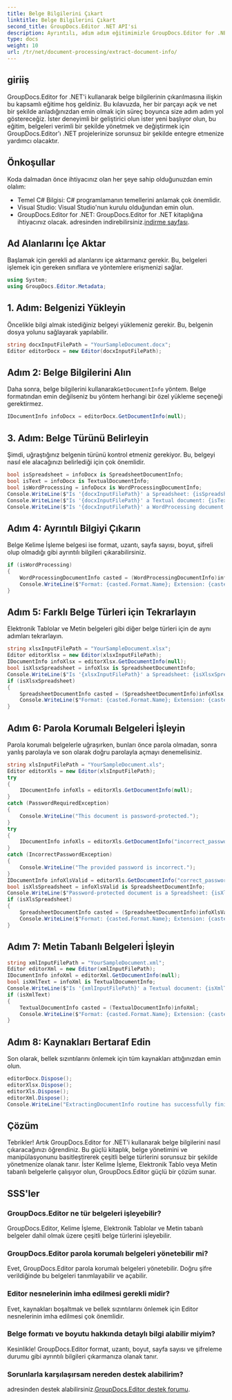 ```yaml
---
title: Belge Bilgilerini Çıkart
linktitle: Belge Bilgilerini Çıkart
second_title: GroupDocs.Editor .NET API'si
description: Ayrıntılı, adım adım eğitimimizle GroupDocs.Editor for .NET'i kullanarak belge bilgilerini nasıl çıkaracağınızı öğrenin. Çeşitli belge türlerini yönetmek için mükemmeldir.
type: docs
weight: 10
url: /tr/net/document-processing/extract-document-info/
---
```

## giriiş
GroupDocs.Editor for .NET'i kullanarak belge bilgilerinin çıkarılmasına ilişkin bu kapsamlı eğitime hoş geldiniz. Bu kılavuzda, her bir parçayı açık ve net bir şekilde anladığınızdan emin olmak için süreç boyunca size adım adım yol göstereceğiz. İster deneyimli bir geliştirici olun ister yeni başlıyor olun, bu eğitim, belgeleri verimli bir şekilde yönetmek ve değiştirmek için GroupDocs.Editor'ı .NET projelerinize sorunsuz bir şekilde entegre etmenize yardımcı olacaktır.
## Önkoşullar
Koda dalmadan önce ihtiyacınız olan her şeye sahip olduğunuzdan emin olalım:
- Temel C# Bilgisi: C# programlamanın temellerini anlamak çok önemlidir.
- Visual Studio: Visual Studio'nun kurulu olduğundan emin olun.
-  GroupDocs.Editor for .NET: GroupDocs.Editor for .NET kitaplığına ihtiyacınız olacak. adresinden indirebilirsiniz.[indirme sayfası](https://releases.groupdocs.com/editor/net/).
## Ad Alanlarını İçe Aktar
Başlamak için gerekli ad alanlarını içe aktarmanız gerekir. Bu, belgeleri işlemek için gereken sınıflara ve yöntemlere erişmenizi sağlar.
```csharp
using System;
using GroupDocs.Editor.Metadata;
```
## 1. Adım: Belgenizi Yükleyin
Öncelikle bilgi almak istediğiniz belgeyi yüklemeniz gerekir. Bu, belgenin dosya yolunu sağlayarak yapılabilir.
```csharp
string docxInputFilePath = "YourSampleDocument.docx";
Editor editorDocx = new Editor(docxInputFilePath);
```
## Adım 2: Belge Bilgilerini Alın
 Daha sonra, belge bilgilerini kullanarak`GetDocumentInfo` yöntem. Belge formatından emin değilseniz bu yöntem herhangi bir özel yükleme seçeneği gerektirmez.
```csharp
IDocumentInfo infoDocx = editorDocx.GetDocumentInfo(null);
```
## 3. Adım: Belge Türünü Belirleyin
Şimdi, uğraştığınız belgenin türünü kontrol etmeniz gerekiyor. Bu, belgeyi nasıl ele alacağınızı belirlediği için çok önemlidir.
```csharp
bool isSpreadsheet = infoDocx is SpreadsheetDocumentInfo;
bool isText = infoDocx is TextualDocumentInfo;
bool isWordProcessing = infoDocx is WordProcessingDocumentInfo;
Console.WriteLine($"Is '{docxInputFilePath}' a Spreadsheet: {isSpreadsheet}");
Console.WriteLine($"Is '{docxInputFilePath}' a Textual document: {isText}");
Console.WriteLine($"Is '{docxInputFilePath}' a WordProcessing document: {isWordProcessing}");
```
## Adım 4: Ayrıntılı Bilgiyi Çıkarın
Belge Kelime İşleme belgesi ise format, uzantı, sayfa sayısı, boyut, şifreli olup olmadığı gibi ayrıntılı bilgileri çıkarabilirsiniz.
```csharp
if (isWordProcessing)
{
    WordProcessingDocumentInfo casted = (WordProcessingDocumentInfo)infoDocx;
    Console.WriteLine($"Format: {casted.Format.Name}; Extension: {casted.Format.Extension}; Page count: {casted.PageCount}; Size: {casted.Size} bytes; Is encrypted: {casted.IsEncrypted}");
}
```
## Adım 5: Farklı Belge Türleri için Tekrarlayın
Elektronik Tablolar ve Metin belgeleri gibi diğer belge türleri için de aynı adımları tekrarlayın.
```csharp
string xlsxInputFilePath = "YourSampleDocument.xlsx";
Editor editorXlsx = new Editor(xlsxInputFilePath);
IDocumentInfo infoXlsx = editorXlsx.GetDocumentInfo(null);
bool isXlsxSpreadsheet = infoXlsx is SpreadsheetDocumentInfo;
Console.WriteLine($"Is '{xlsxInputFilePath}' a Spreadsheet: {isXlsxSpreadsheet}");
if (isXlsxSpreadsheet)
{
    SpreadsheetDocumentInfo casted = (SpreadsheetDocumentInfo)infoXlsx;
    Console.WriteLine($"Format: {casted.Format.Name}; Extension: {casted.Format.Extension}; Tabs count: {casted.PageCount}; Size: {casted.Size} bytes; Is encrypted: {casted.IsEncrypted}");
}
```
## Adım 6: Parola Korumalı Belgeleri İşleyin
Parola korumalı belgelerle uğraşırken, bunları önce parola olmadan, sonra yanlış parolayla ve son olarak doğru parolayla açmayı denemelisiniz.
```csharp
string xlsInputFilePath = "YourSampleDocument.xls";
Editor editorXls = new Editor(xlsInputFilePath);
try
{
    IDocumentInfo infoXls = editorXls.GetDocumentInfo(null);
}
catch (PasswordRequiredException)
{
    Console.WriteLine("This document is password-protected.");
}
try
{
    IDocumentInfo infoXls = editorXls.GetDocumentInfo("incorrect_password");
}
catch (IncorrectPasswordException)
{
    Console.WriteLine("The provided password is incorrect.");
}
IDocumentInfo infoXlsValid = editorXls.GetDocumentInfo("correct_password");
bool isXlsSpreadsheet = infoXlsValid is SpreadsheetDocumentInfo;
Console.WriteLine($"Password-protected document is a Spreadsheet: {isXlsSpreadsheet}");
if (isXlsSpreadsheet)
{
    SpreadsheetDocumentInfo casted = (SpreadsheetDocumentInfo)infoXlsValid;
    Console.WriteLine($"Format: {casted.Format.Name}; Extension: {casted.Format.Extension}; Tabs count: {casted.PageCount}; Size: {casted.Size} bytes; Is encrypted: {casted.IsEncrypted}");
}
```
## Adım 7: Metin Tabanlı Belgeleri İşleyin
```csharp
string xmlInputFilePath = "YourSampleDocument.xml";
Editor editorXml = new Editor(xmlInputFilePath);
IDocumentInfo infoXml = editorXml.GetDocumentInfo(null);
bool isXmlText = infoXml is TextualDocumentInfo;
Console.WriteLine($"Is '{xmlInputFilePath}' a Textual document: {isXmlText}");
if (isXmlText)
{
    TextualDocumentInfo casted = (TextualDocumentInfo)infoXml;
    Console.WriteLine($"Format: {casted.Format.Name}; Extension: {casted.Format.Extension}; Encoding: {casted.Encoding}; Size: {casted.Size} bytes");
}
```
## Adım 8: Kaynakları Bertaraf Edin
Son olarak, bellek sızıntılarını önlemek için tüm kaynakları attığınızdan emin olun.
```csharp
editorDocx.Dispose();
editorXlsx.Dispose();
editorXls.Dispose();
editorXml.Dispose();
Console.WriteLine("ExtractingDocumentInfo routine has successfully finished");
```
## Çözüm
Tebrikler! Artık GroupDocs.Editor for .NET'i kullanarak belge bilgilerini nasıl çıkaracağınızı öğrendiniz. Bu güçlü kitaplık, belge yönetimini ve manipülasyonunu basitleştirerek çeşitli belge türlerini sorunsuz bir şekilde yönetmenize olanak tanır. İster Kelime İşleme, Elektronik Tablo veya Metin tabanlı belgelerle çalışıyor olun, GroupDocs.Editor güçlü bir çözüm sunar.
## SSS'ler
### GroupDocs.Editor ne tür belgeleri işleyebilir?
GroupDocs.Editor, Kelime İşleme, Elektronik Tablolar ve Metin tabanlı belgeler dahil olmak üzere çeşitli belge türlerini işleyebilir.
### GroupDocs.Editor parola korumalı belgeleri yönetebilir mi?
Evet, GroupDocs.Editor parola korumalı belgeleri yönetebilir. Doğru şifre verildiğinde bu belgeleri tanımlayabilir ve açabilir.
### Editor nesnelerinin imha edilmesi gerekli midir?
Evet, kaynakları boşaltmak ve bellek sızıntılarını önlemek için Editor nesnelerinin imha edilmesi çok önemlidir.
### Belge formatı ve boyutu hakkında detaylı bilgi alabilir miyim?
Kesinlikle! GroupDocs.Editor format, uzantı, boyut, sayfa sayısı ve şifreleme durumu gibi ayrıntılı bilgileri çıkarmanıza olanak tanır.
### Sorunlarla karşılaşırsam nereden destek alabilirim?
 adresinden destek alabilirsiniz.[GroupDocs.Editor destek forumu](https://forum.groupdocs.com/c/editor/20).